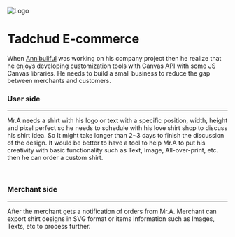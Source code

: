 ![Logo](https://i.imgur.com/A0wMoiI.png)
# Tadchud E-commerce

When [Annibuliful](https://www.github.com/annibuliful) was working on his company project then he realize that he enjoys developing customization tools with Canvas API with some JS Canvas libraries. He needs to build a small business to reduce the gap between merchants and customers. 

### User side

---

Mr.A needs a shirt with his logo or text with a specific position, width, height and pixel perfect so he needs to schedule with his love shirt shop to discuss his shirt idea. So It might take longer than 2~3 days to finish the discussion of the design. It would be better to have a tool to help Mr.A to put his creativity with basic functionality such as Text, Image, All-over-print, etc. then he can order a custom shirt.

<br>

### Merchant side
---

After the merchant gets a notification of orders from Mr.A. Merchant can export shirt designs in SVG format or items information such as Images, Texts, etc to process further.